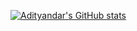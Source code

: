 <!-- [![Top Langs](https://github-readme-stats.vercel.app/api/top-langs/?username=adityandar&show_icons=true&count_private=true&theme=tokyonight)](https://github.com/anuraghazra/github-readme-stats) -->

[![Adityandar's GitHub stats](https://github-readme-stats.vercel.app/api?username=adityandar&show_icons=true&count_private=true&theme=tokyonight)](https://github.com/anuraghazra/github-readme-stats)


<!--
**adityandar/adityandar** is a ✨ _special_ ✨ repository because its `README.md` (this file) appears on your GitHub profile.

Here are some ideas to get you started:

- 🔭 I’m currently working on ...
- 🌱 I’m currently learning ...
- 👯 I’m looking to collaborate on ...
- 🤔 I’m looking for help with ...
- 💬 Ask me about ...
- 📫 How to reach me: ...
- 😄 Pronouns: ...
- ⚡ Fun fact: ...
-->
